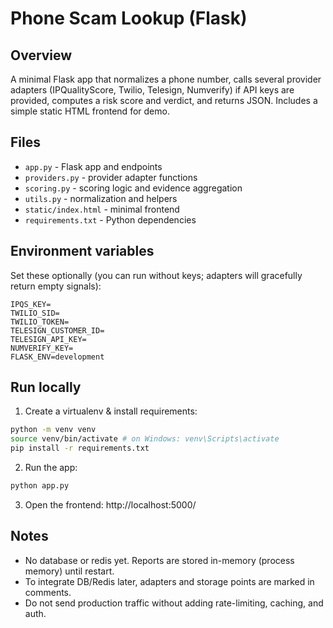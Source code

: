 # Phone Scam Lookup (Flask)

## Overview
A minimal Flask app that normalizes a phone number, calls several provider 
adapters (IPQualityScore, Twilio, Telesign, Numverify) if API keys are provided, 
computes a risk score and verdict, and returns JSON. Includes a simple static 
HTML frontend for demo.

## Files
- `app.py` - Flask app and endpoints
- `providers.py` - provider adapter functions
- `scoring.py` - scoring logic and evidence aggregation
- `utils.py` - normalization and helpers
- `static/index.html` - minimal frontend
- `requirements.txt` - Python dependencies

## Environment variables
Set these optionally (you can run without keys; adapters will gracefully return 
empty signals):

```
IPQS_KEY=
TWILIO_SID=
TWILIO_TOKEN=
TELESIGN_CUSTOMER_ID=
TELESIGN_API_KEY=
NUMVERIFY_KEY=
FLASK_ENV=development
```

## Run locally
1. Create a virtualenv & install requirements:
```bash
python -m venv venv
source venv/bin/activate # on Windows: venv\Scripts\activate
pip install -r requirements.txt
```

2. Run the app:
```bash
python app.py
```

3. Open the frontend: http://localhost:5000/

## Notes
- No database or redis yet. Reports are stored in-memory (process memory) until 
restart.
- To integrate DB/Redis later, adapters and storage points are marked in 
comments.
- Do not send production traffic without adding rate-limiting, caching, and 
auth.
